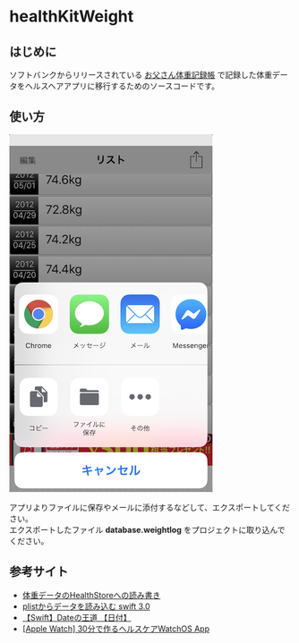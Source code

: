 # healthKitWeight

## はじめに

ソフトバンクからリリースされている [お父さん体重記録帳](https://www.softbank.jp/mobile/service/otosan-app/) で記録した体重データをヘルスヘアアプリに移行するためのソースコードです。

## 使い方

![](./image/otosan_app01.png)

アプリよりファイルに保存やメールに添付するなどして、エクスポートしてください。  
エクスポートしたファイル **database.weightlog** をプロジェクトに取り込んでください。

## 参考サイト

* [体重データのHealthStoreへの読み書き](http://docs.fabo.io/swift/healthkit/002_healthkit.html)
* [plistからデータを読み込む swift 3.0](https://qiita.com/Saayaman/items/1f1da4abab61b7465a13)
* [【Swift】Dateの王道 【日付】](https://qiita.com/rinov/items/bff12e9ea1251e895306)
* [[Apple Watch] 30分で作るヘルスケアWatchOS App](https://qiita.com/sato-shin/items/1a6859d854b754fff85b)
